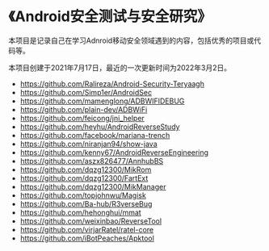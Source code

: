 # 《Android安全测试与安全研究》

本项目是记录自己在学习Adnroid移动安全领域遇到的内容，包括优秀的项目或代码等。

本项目创建于2021年7月17日，最近的一次更新时间为2022年3月2日。

- https://github.com/Ralireza/Android-Security-Teryaagh
- https://github.com/Simp1er/AndroidSec
- https://github.com/mamenglong/ADBWIFIDEBUG
- https://github.com/plain-dev/ADBWiFi
- https://github.com/feicong/jni_helper
- https://github.com/heyhu/AndroidReverseStudy
- https://github.com/facebook/mariana-trench
- https://github.com/niranjan94/show-java
- https://github.com/kenny67/AndroidReverseEngineering
- https://github.com/aszx826477/AnnhubBS
- https://github.com/dqzg12300/MikRom
- https://github.com/dqzg12300/FartExt
- https://github.com/dqzg12300/MikManager
- https://github.com/topjohnwu/Magisk
- https://github.com/Ba-hub/R3verseBug
- https://github.com/hehonghui/mmat
- https://github.com/weixinbao/ReverseTool
- https://github.com/virjarRatel/ratel-core
- https://github.com/iBotPeaches/Apktool